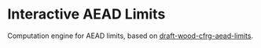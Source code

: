 # Interactive AEAD Limits

Computation engine for AEAD limits, based on [draft-wood-cfrg-aead-limits](https://github.com/chris-wood/draft-wood-cfrg-aead-limits).
